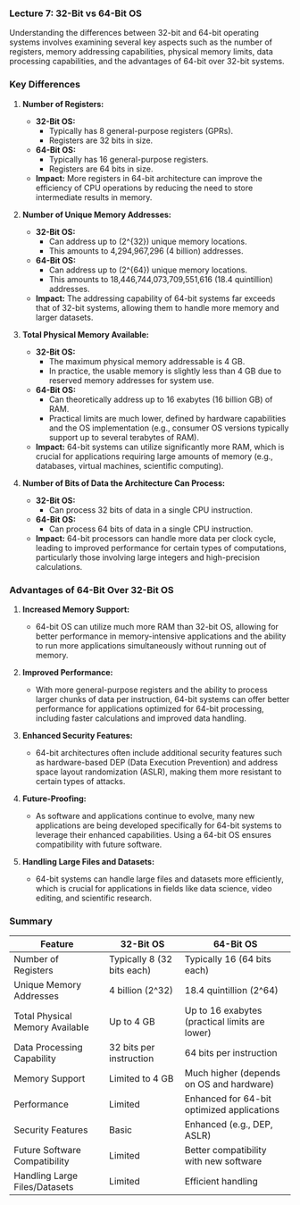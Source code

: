 ### Lecture 7: 32-Bit vs 64-Bit OS

Understanding the differences between 32-bit and 64-bit operating systems involves examining several key aspects such as the number of registers, memory addressing capabilities, physical memory limits, data processing capabilities, and the advantages of 64-bit over 32-bit systems.

### Key Differences

1. **Number of Registers:**
   - **32-Bit OS:**
     - Typically has 8 general-purpose registers (GPRs).
     - Registers are 32 bits in size.
   - **64-Bit OS:**
     - Typically has 16 general-purpose registers.
     - Registers are 64 bits in size.
   - **Impact:** More registers in 64-bit architecture can improve the efficiency of CPU operations by reducing the need to store intermediate results in memory.

2. **Number of Unique Memory Addresses:**
   - **32-Bit OS:**
     - Can address up to \(2^{32}\) unique memory locations.
     - This amounts to 4,294,967,296 (4 billion) addresses.
   - **64-Bit OS:**
     - Can address up to \(2^{64}\) unique memory locations.
     - This amounts to 18,446,744,073,709,551,616 (18.4 quintillion) addresses.
   - **Impact:** The addressing capability of 64-bit systems far exceeds that of 32-bit systems, allowing them to handle more memory and larger datasets.

3. **Total Physical Memory Available:**
   - **32-Bit OS:**
     - The maximum physical memory addressable is 4 GB.
     - In practice, the usable memory is slightly less than 4 GB due to reserved memory addresses for system use.
   - **64-Bit OS:**
     - Can theoretically address up to 16 exabytes (16 billion GB) of RAM.
     - Practical limits are much lower, defined by hardware capabilities and the OS implementation (e.g., consumer OS versions typically support up to several terabytes of RAM).
   - **Impact:** 64-bit systems can utilize significantly more RAM, which is crucial for applications requiring large amounts of memory (e.g., databases, virtual machines, scientific computing).

4. **Number of Bits of Data the Architecture Can Process:**
   - **32-Bit OS:**
     - Can process 32 bits of data in a single CPU instruction.
   - **64-Bit OS:**
     - Can process 64 bits of data in a single CPU instruction.
   - **Impact:** 64-bit processors can handle more data per clock cycle, leading to improved performance for certain types of computations, particularly those involving large integers and high-precision calculations.

### Advantages of 64-Bit Over 32-Bit OS

1. **Increased Memory Support:**
   - 64-bit OS can utilize much more RAM than 32-bit OS, allowing for better performance in memory-intensive applications and the ability to run more applications simultaneously without running out of memory.

2. **Improved Performance:**
   - With more general-purpose registers and the ability to process larger chunks of data per instruction, 64-bit systems can offer better performance for applications optimized for 64-bit processing, including faster calculations and improved data handling.

3. **Enhanced Security Features:**
   - 64-bit architectures often include additional security features such as hardware-based DEP (Data Execution Prevention) and address space layout randomization (ASLR), making them more resistant to certain types of attacks.

4. **Future-Proofing:**
   - As software and applications continue to evolve, many new applications are being developed specifically for 64-bit systems to leverage their enhanced capabilities. Using a 64-bit OS ensures compatibility with future software.

5. **Handling Large Files and Datasets:**
   - 64-bit systems can handle large files and datasets more efficiently, which is crucial for applications in fields like data science, video editing, and scientific research.

### Summary

| Feature                                   | 32-Bit OS                                 | 64-Bit OS                                 |
|-------------------------------------------|-------------------------------------------|-------------------------------------------|
| Number of Registers                       | Typically 8 (32 bits each)                | Typically 16 (64 bits each)               |
| Unique Memory Addresses                   | 4 billion (2^32)                          | 18.4 quintillion (2^64)                   |
| Total Physical Memory Available           | Up to 4 GB                                | Up to 16 exabytes (practical limits are lower)|
| Data Processing Capability                | 32 bits per instruction                   | 64 bits per instruction                   |
| Memory Support                            | Limited to 4 GB                           | Much higher (depends on OS and hardware)  |
| Performance                               | Limited                                   | Enhanced for 64-bit optimized applications|
| Security Features                         | Basic                                     | Enhanced (e.g., DEP, ASLR)                |
| Future Software Compatibility             | Limited                                   | Better compatibility with new software    |
| Handling Large Files/Datasets             | Limited                                   | Efficient handling                        |

